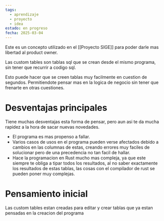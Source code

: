 ```yaml
---
tags:
  - aprendizaje
  - proyecto
  - idea
estado: en progreso
fecha: 2025-03-04
---
```

Este es un concepto utilizado en el [[Proyecto SIGE]] para poder darle mas libertad al product owner.

Las custom tables son tablas sql que se crean desde el mismo programa, sin tener que recurrir a codigo sql.

Esto puede hacer que se creen tablas muy facilmente en cuestion de segundos. Permitiendote pensar mas en la logica de negocio sin tener que frenarte en otras cuestiones.

# Desventajas principales
Tiene muchas desventajas esta forma de pensar, pero aun asi te da mucha rapidez a la hora de sacar nuevas novedades.

- El programa es mas propenso a fallar.
- Varios casos de usos en el programa pueden verse afectados debido a cambios en las columnas de estas, creando errores muy faciles de solucionar pero de una precedencia no tan facil de hallar.
- Hace la programacion en Rust mucho mas compleja, ya que este siempre te obliga a tipar todos los resultados, al no saber exactamente los resultados de estas tablas, las cosas con el compilador de rust se pueden poner muy complejas.

# Pensamiento inicial
Las custom tables estan creadas para editar y crear tablas que ya estan pensadas en la creacion del programa